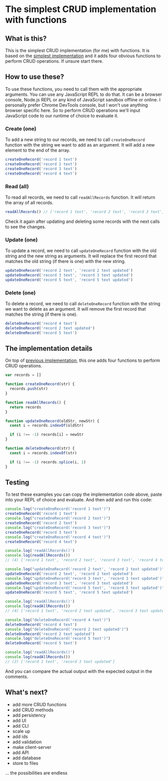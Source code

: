 # The simplest CRUD implementation with functions

## What is this?

This is the simplest CRUD implementation (for me) with functions. It is based on the [simplest implementation](../0000-simplest-for-me) and it adds four obvious functions to perform CRUD operations. If unsure start there.

## How to use these?

To use these functions, you need to call them with the appropriate arguments. You can use any JavaScript REPL to do that. It can be a browser console, Node.js REPL or any kind of JavaScript sandbox offline or online. I personally prefer Chrome DevTools console, but I won't use anything browser specific here. So to perform CRUD operations we'll input JavaScript code to our runtime of choice to evaluate it.

### Create (one)

To add a new string to our records, we need to call `createOneRecord` function with the string we want to add as an argument. It will add a new element to the end of the array.

```js
createOneRecord('record 1 text')
createOneRecord('record 2 text')
createOneRecord('record 3 text')
createOneRecord('record 4 text')
```

### Read (all)

To read all records, we need to call `readAllRecords` function. It will return the array of all records.

```js
readAllRecords() // ['record 1 text', 'record 2 text', 'record 3 text', 'record 4 text']
```

Check it again after updating and deleting some records with the next calls to see the changes.

### Update (one)

To update a record, we need to call `updateOneRecord` function with the old string and the new string as arguments. It will replace the first record that matches the old string (if there is one) with the new string.

```js
updateOneRecord('record 2 text', 'record 2 text updated')
updateOneRecord('record 3 text', 'record 3 text updated')
updateOneRecord('record 5 text', 'record 5 text updated')
```

### Delete (one)

To delete a record, we need to call `deleteOneRecord` function with the string we want to delete as an argument. It will remove the first record that matches the string (if there is one).

```js
deleteOneRecord('record 4 text')
deleteOneRecord('record 2 text updated')
deleteOneRecord('record 5 text')
```

## The implementation details

On top of [previous implementation](../0000-simplest-for-me), this one adds four functions to perform CRUD operations.

```js
var records = []

function createOneRecord(str) {
  records.push(str)
}

function readAllRecords() {
  return records
}

function updateOneRecord(oldStr, newStr) {
  const i = records.indexOf(oldStr)

  if (i !== -1) records[i] = newStr
}

function deleteOneRecord(str) {
  const i = records.indexOf(str)

  if (i !== -1) records.splice(i, 1)
}
```

## Testing

To test these examples you can copy the implementation code above, paste into your REPL of choice and evaluate. And then add and run this code:

```js
console.log("createOneRecord('record 1 text')")
createOneRecord('record 1 text')
console.log("createOneRecord('record 2 text')")
createOneRecord('record 2 text')
console.log("createOneRecord('record 3 text')")
createOneRecord('record 3 text')
console.log("createOneRecord('record 4 text')")
createOneRecord('record 4 text')

console.log('readAllRecords()')
console.log(readAllRecords())
// (4) ['record 1 text', 'record 2 text', 'record 3 text', 'record 4 text']

console.log("updateOneRecord('record 2 text', 'record 2 text updated')")
updateOneRecord('record 2 text', 'record 2 text updated')
console.log("updateOneRecord('record 3 text', 'record 3 text updated')")
updateOneRecord('record 3 text', 'record 3 text updated')
console.log("updateOneRecord('record 5 text', 'record 5 text updated')")
updateOneRecord('record 5 text', 'record 5 text updated')

console.log('readAllRecords()')
console.log(readAllRecords())
// (4) ['record 1 text', 'record 2 text updated', 'record 3 text updated', 'record 4 text']

console.log("deleteOneRecord('record 4 text')")
deleteOneRecord('record 4 text')
console.log("deleteOneRecord('record 2 text updated')")
deleteOneRecord('record 2 text updated')
console.log("deleteOneRecord('record 5 text')")
deleteOneRecord('record 5 text')

console.log('readAllRecords()')
console.log(readAllRecords())
// (2) ['record 1 text', 'record 3 text updated']
```

And you can compare the actual output with the expected output in the comments.

## What's next?

- add more CRUD functions
- add CRUD methods
- add persistency
- add UI
- add CLI
- scale up
- add ids
- add validation
- make client-server
- add API
- add database
- store to files
  
... the possibilities are endless
